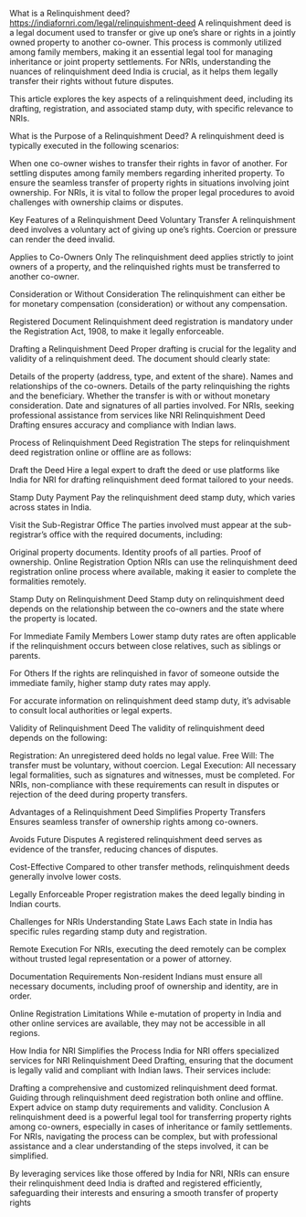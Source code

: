 What is a Relinquishment deed?
https://indiafornri.com/legal/relinquishment-deed
A relinquishment deed is a legal document used to transfer or give up one’s share or rights in a jointly owned property to another co-owner. This process is commonly utilized among family members, making it an essential legal tool for managing inheritance or joint property settlements. For NRIs, understanding the nuances of relinquishment deed India is crucial, as it helps them legally transfer their rights without future disputes.

This article explores the key aspects of a relinquishment deed, including its drafting, registration, and associated stamp duty, with specific relevance to NRIs.

What is the Purpose of a Relinquishment Deed?
A relinquishment deed is typically executed in the following scenarios:

When one co-owner wishes to transfer their rights in favor of another.
For settling disputes among family members regarding inherited property.
To ensure the seamless transfer of property rights in situations involving joint ownership.
For NRIs, it is vital to follow the proper legal procedures to avoid challenges with ownership claims or disputes.

Key Features of a Relinquishment Deed
Voluntary Transfer
A relinquishment deed involves a voluntary act of giving up one’s rights. Coercion or pressure can render the deed invalid.

Applies to Co-Owners Only
The relinquishment deed applies strictly to joint owners of a property, and the relinquished rights must be transferred to another co-owner.

Consideration or Without Consideration
The relinquishment can either be for monetary compensation (consideration) or without any compensation.

Registered Document
Relinquishment deed registration is mandatory under the Registration Act, 1908, to make it legally enforceable.

Drafting a Relinquishment Deed
Proper drafting is crucial for the legality and validity of a relinquishment deed. The document should clearly state:

Details of the property (address, type, and extent of the share).
Names and relationships of the co-owners.
Details of the party relinquishing the rights and the beneficiary.
Whether the transfer is with or without monetary consideration.
Date and signatures of all parties involved.
For NRIs, seeking professional assistance from services like NRI Relinquishment Deed Drafting ensures accuracy and compliance with Indian laws.

Process of Relinquishment Deed Registration
The steps for relinquishment deed registration online or offline are as follows:

Draft the Deed
Hire a legal expert to draft the deed or use platforms like India for NRI for drafting relinquishment deed format tailored to your needs.

Stamp Duty Payment
Pay the relinquishment deed stamp duty, which varies across states in India.

Visit the Sub-Registrar Office
The parties involved must appear at the sub-registrar’s office with the required documents, including:

Original property documents.
Identity proofs of all parties.
Proof of ownership.
Online Registration Option
NRIs can use the relinquishment deed registration online process where available, making it easier to complete the formalities remotely.

Stamp Duty on Relinquishment Deed
Stamp duty on relinquishment deed depends on the relationship between the co-owners and the state where the property is located.

For Immediate Family Members
Lower stamp duty rates are often applicable if the relinquishment occurs between close relatives, such as siblings or parents.

For Others
If the rights are relinquished in favor of someone outside the immediate family, higher stamp duty rates may apply.

For accurate information on relinquishment deed stamp duty, it’s advisable to consult local authorities or legal experts.

Validity of Relinquishment Deed
The validity of relinquishment deed depends on the following:

Registration: An unregistered deed holds no legal value.
Free Will: The transfer must be voluntary, without coercion.
Legal Execution: All necessary legal formalities, such as signatures and witnesses, must be completed.
For NRIs, non-compliance with these requirements can result in disputes or rejection of the deed during property transfers.

Advantages of a Relinquishment Deed
Simplifies Property Transfers
Ensures seamless transfer of ownership rights among co-owners.

Avoids Future Disputes
A registered relinquishment deed serves as evidence of the transfer, reducing chances of disputes.

Cost-Effective
Compared to other transfer methods, relinquishment deeds generally involve lower costs.

Legally Enforceable
Proper registration makes the deed legally binding in Indian courts.

Challenges for NRIs
Understanding State Laws
Each state in India has specific rules regarding stamp duty and registration.

Remote Execution
For NRIs, executing the deed remotely can be complex without trusted legal representation or a power of attorney.

Documentation Requirements
Non-resident Indians must ensure all necessary documents, including proof of ownership and identity, are in order.

Online Registration Limitations
While e-mutation of property in India and other online services are available, they may not be accessible in all regions.

How India for NRI Simplifies the Process
India for NRI offers specialized services for NRI Relinquishment Deed Drafting, ensuring that the document is legally valid and compliant with Indian laws. Their services include:

Drafting a comprehensive and customized relinquishment deed format.
Guiding through relinquishment deed registration both online and offline.
Expert advice on stamp duty requirements and validity.
Conclusion
A relinquishment deed is a powerful legal tool for transferring property rights among co-owners, especially in cases of inheritance or family settlements. For NRIs, navigating the process can be complex, but with professional assistance and a clear understanding of the steps involved, it can be simplified.

By leveraging services like those offered by India for NRI, NRIs can ensure their relinquishment deed India is drafted and registered efficiently, safeguarding their interests and ensuring a smooth transfer of property rights
